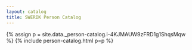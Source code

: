 ```yaml
---
layout: catalog
title: SWERIK Person Catalog
---
```

{% assign p = site.data._person-catalog.i-4KJMAUW9zFRD1g1ShqsMqw %}
{% include person-catalog.html p=p %}

